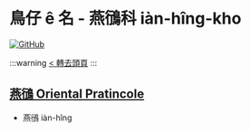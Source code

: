 # 鳥仔 ê 名 - 燕鴴科 iàn-hîng-kho

[![GitHub](https://img.shields.io/badge/GitHub-black?logo=github)](https://github.com/siansiansu/tsiau-a-e-mia)

:::warning
[< 轉去頭頁](https://hackmd.io/@siansiansu/Hy4VzNvha)
:::

## [燕鴴 Oriental Pratincole](https://ebird.org/species/oripra)

- 燕鴴 iàn-hîng
